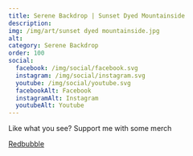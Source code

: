 ```yaml
---
title: Serene Backdrop | Sunset Dyed Mountainside
description:
img: /img/art/sunset dyed mountainside.jpg
alt: 
category: Serene Backdrop
order: 100
social:
  facebook: /img/social/facebook.svg
  instagram: /img/social/instagram.svg
  youtube: /img/social/youtube.svg
  facebookAlt: Facebook
  instagramAlt: Instagram
  youtubeAlt: Youtube
---
```

Like what you see? Support me with some merch

<a href='https://www.redbubble.com/shop/ap/104112344' class="btn btn-primary store-link">
Redbubble
</a>
